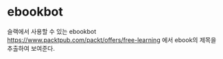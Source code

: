 # ebookbot
슬랙에서 사용할 수 있는 ebookbot <br>
https://www.packtpub.com/packt/offers/free-learning 에서 ebook의 제목을 추출하여 보여준다.
